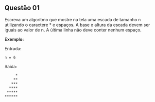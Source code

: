 
## Questão 01
Escreva um algoritmo que mostre na tela uma escada de tamanho n utilizando o caractere * e espaços. A base e altura da escada devem ser iguais ao valor de n. A última linha não deve conter nenhum espaço.

**Exemplo:**

Entrada:

    n = 6

  

Saída:

         *  
        **  
       ***  
      ****  
     *****  
    ******
